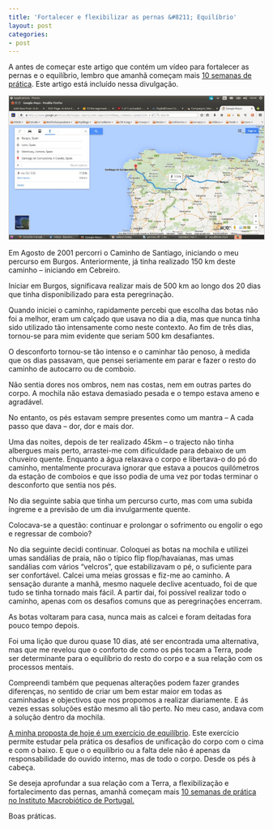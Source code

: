 ```yaml
---
title: 'Fortalecer e flexibilizar as pernas &#8211; Equilíbrio'
layout: post
categories:
- post
---
```

A antes de começar este artigo que contém um vídeo para fortalecer as pernas e o equilíbrio, lembro que amanhã começam mais [10 semanas de prática][1]. Este artigo está incluído nessa divulgação.


<p align="center"><img src="/pimagens/2015-01-05.jpg" style="border: 1px solid #ccc; padding: 0px; width: 600px"></p>


Em Agosto de 2001 percorri o Caminho de Santiago, iniciando o meu percurso em Burgos. Anteriormente, já tinha realizado 150 km deste caminho &#8211; iniciando em Cebreiro.

Iniciar em Burgos, significava realizar mais de 500 km ao longo dos 20 dias que tinha disponibilizado para esta peregrinação.

Quando iniciei o caminho, rapidamente percebi que escolha das botas não foi a melhor, eram um calçado que usava no dia a dia, mas que nunca tinha sido utilizado tão intensamente como neste contexto. Ao fim de três dias, tornou-se para mim evidente que seriam 500 km desafiantes.

O desconforto tornou-se tão intenso e o caminhar tão penoso, à medida que os dias passavam, que pensei seriamente em parar e fazer o resto do caminho de autocarro ou de comboio.

Não sentia dores nos ombros, nem nas costas, nem em outras partes do corpo. A mochila não estava demasiado pesada e o tempo estava ameno e agradável.

No entanto, os pés estavam sempre presentes como um mantra &#8211; A cada passo que dava – dor, dor e mais dor.

Uma das noites, depois de ter realizado 45km &#8211; o trajecto não tinha albergues mais perto, arrastei-me com dificuldade para debaixo de um chuveiro quente. Enquanto a água relaxava o corpo e libertava-o do pó do caminho, mentalmente procurava ignorar que estava a poucos quilómetros da estação de comboios e que isso podia de uma vez por todas terminar o desconforto que sentia nos pés.

No dia seguinte sabia que tinha um percurso curto, mas com uma subida íngreme e a previsão de um dia invulgarmente quente.

Colocava-se a questão: continuar e prolongar o sofrimento ou engolir o ego e regressar de comboio?

No dia seguinte decidi continuar. Coloquei as botas na mochila e utilizei umas sandálias de praia, não o típico flip flop/havaianas, mas umas sandálias com vários &#8220;velcros&#8221;, que estabilizavam o pé, o suficiente para ser confortável. Calcei uma meias grossas e fiz-me ao caminho. A sensação durante a manhã, mesmo naquele declive acentuado, foi de que tudo se tinha tornado mais fácil. A partir dai, foi possível realizar todo o caminho, apenas com os desafios comuns que as peregrinações encerram.

As botas voltaram para casa, nunca mais as calcei e foram deitadas fora pouco tempo depois.

Foi uma lição que durou quase 10 dias, até ser encontrada uma alternativa, mas que me revelou que o conforto de como os pés tocam a Terra, pode ser determinante para o equilíbrio do resto do corpo e a sua relação com os processos mentais.

Compreendi também que pequenas alterações podem fazer grandes diferenças, no sentido de criar um bem estar maior em todas as caminhadas e objectivos que nos propomos a realizar diariamente. E ás vezes essas soluções estão mesmo ali tão perto. No meu caso, andava com a solução dentro da mochila.

<a href="http://youtu.be/qf30z5xXKzA" target="_blank">A minha proposta de hoje é um exercício de equilíbrio</a>. Este exercício permite estudar pela prática os desafios de unificação do corpo com o cima e com o baixo. E que o o equilíbrio ou a falta dele não é apenas da responsabilidade do ouvido interno, mas de todo o corpo. Desde os pés à cabeça.

Se deseja aprofundar a sua relação com a Terra, a flexibilização e fortalecimento das pernas, amanhã começam mais [10 semanas de prática no Instituto Macrobiótico de Portugal. ][1]

Boas práticas.


 [1]: /aulas.html "Fortalecer as pernas"
 
